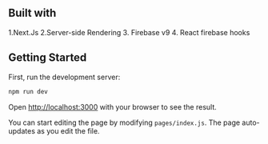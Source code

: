 
## Built with
1.Next.Js
2.Server-side Rendering
3. Firebase v9
4. React firebase hooks





## Getting Started

First, run the development server:

```bash
npm run dev
```

Open [http://localhost:3000](http://localhost:3000) with your browser to see the result.

You can start editing the page by modifying `pages/index.js`. The page auto-updates as you edit the file.


